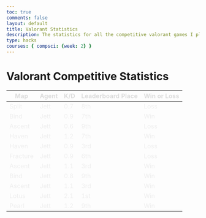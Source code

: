 ```yaml
---
toc: true
comments: false
layout: default
title: Valorant Statistics
description: The statistics for all the competitive valorant games I play
type: hacks
courses: { compsci: {week: 2} }
---
```

# Valorant Competitive Statistics

<head>
    <!-- load jQuery and DataTables output style and scripts -->
    <link rel="stylesheet" type="text/css" href="https://cdn.datatables.net/1.13.4/css/jquery.dataTables.min.css">
    <script type="text/javascript" language="javascript" src="https://code.jquery.com/jquery-3.6.0.min.js"></script>
    <script>var define = null;</script>
    <script type="text/javascript" language="javascript" src="https://cdn.datatables.net/1.13.4/js/jquery.dataTables.min.js"></script>
</head>

<style>
    .table {
        color: #eeeeee;
    }
    th {
        color: #dddddd;
    }
</style>
<!-- Body contains the contents of the Document -->
<body>
    <table id="demo" class="table">
        <thead>
            <tr>
                <th>Map</th>
                <th>Agent</th>
                <th>K/D</th>
                <th>Leaderboard Place</th>
                <th>Win or Loss</th>
            </tr>
        </thead>
        <tbody>
            <tr>
                <td>Split</td>
                <td>Jett</td>
                <td>0.7</td>
                <td>8th</td>
                <td>Loss</td>
            </tr>
            <tr>
                <td>Bind</td>
                <td>Jett</td>
                <td>0.9</td>
                <td>7th</td>
                <td>Win</td>
            </tr>
            <tr>
                <td>Ascent</td>
                <td>Jett</td>
                <td>0.6</td>
                <td>9th</td>
                <td>Loss</td>
            </tr>
            <tr>
                <td>Haven</td>
                <td>Jett</td>
                <td>1.2</td>
                <td>7th</td>
                <td>Win</td>
            </tr>
            <tr>
                <td>Haven</td>
                <td>Jett</td>
                <td>0.9</td>
                <td>3rd</td>
                <td>Loss</td>
            </tr>
            <tr>
                <td>Fracture</td>
                <td>Jett</td>
                <td>0.9</td>
                <td>6th</td>
                <td>Loss</td>
            </tr>
            <tr>
                <td>Ascent</td>
                <td>Jett</td>
                <td>1.1</td>
                <td>3rd</td>
                <td>Win</td>
            </tr>
            <tr>
                <td>Bind</td>
                <td>Jett</td>
                <td>0.8</td>
                <td>9th</td>
                <td>Win</td>
            </tr>
            <tr>
                <td>Ascent</td>
                <td>Jett</td>
                <td>1.1</td>
                <td>3rd</td>
                <td>Win</td>
            </tr>
            <tr>
                <td>Lotus</td>
                <td>Jett</td>
                <td>2.1</td>
                <td>1st</td>
                <td>Win</td>
            </tr>
            <tr>
                <td>Pearl</td>
                <td>Jett</td>
                <td>1.2</td>
                <td>9th</td>
                <td>Win</td>
            </tr>
        </tbody>
    </table>
</body>

<!-- Script is used to embed executable code -->
<script>
    $("#demo").DataTable();
</script>